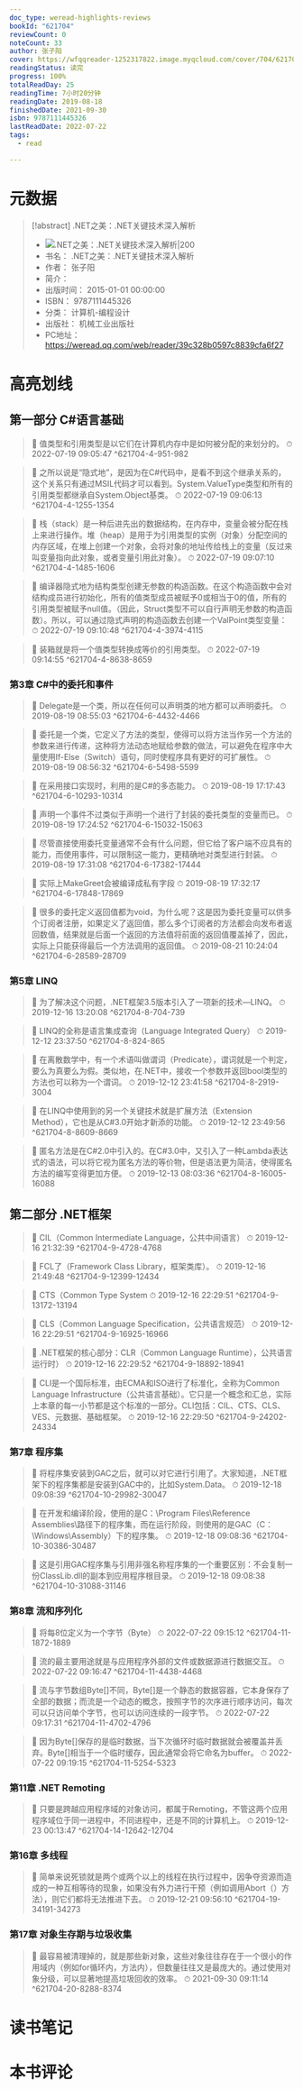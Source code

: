 ```yaml
---
doc_type: weread-highlights-reviews
bookId: "621704"
reviewCount: 0
noteCount: 33
author: 张子阳
cover: https://wfqqreader-1252317822.image.myqcloud.com/cover/704/621704/t7_621704.jpg
readingStatus: 读完
progress: 100%
totalReadDay: 25
readingTime: 7小时20分钟
readingDate: 2019-08-18
finishedDate: 2021-09-30
isbn: 9787111445326
lastReadDate: 2022-07-22
tags:
  - read

---
```

# 元数据
> [!abstract] .NET之美：.NET关键技术深入解析
> - ![ .NET之美：.NET关键技术深入解析|200](https://wfqqreader-1252317822.image.myqcloud.com/cover/704/621704/t7_621704.jpg)
> - 书名： .NET之美：.NET关键技术深入解析
> - 作者： 张子阳
> - 简介： 
> - 出版时间： 2015-01-01 00:00:00
> - ISBN： 9787111445326
> - 分类： 计算机-编程设计
> - 出版社： 机械工业出版社
> - PC地址：https://weread.qq.com/web/reader/39c328b0597c8839cfa6f27

# 高亮划线

## 第一部分 C#语言基础

> 📌 值类型和引用类型是以它们在计算机内存中是如何被分配的来划分的。 
> ⏱ 2022-07-19 09:05:47 ^621704-4-951-982

> 📌 之所以说是“隐式地”，是因为在C#代码中，是看不到这个继承关系的，这个关系只有通过MSIL代码才可以看到。System.ValueType类型和所有的引用类型都继承自System.Object基类。 
> ⏱ 2022-07-19 09:06:13 ^621704-4-1255-1354

> 📌 栈（stack）是一种后进先出的数据结构，在内存中，变量会被分配在栈上来进行操作。堆（heap）是用于为引用类型的实例（对象）分配空间的内存区域，在堆上创建一个对象，会将对象的地址传给栈上的变量（反过来叫变量指向此对象，或者变量引用此对象）。 
> ⏱ 2022-07-19 09:07:10 ^621704-4-1485-1606

> 📌 编译器隐式地为结构类型创建无参数的构造函数。在这个构造函数中会对结构成员进行初始化，所有的值类型成员被赋予0或相当于0的值，所有的引用类型被赋予null值。（因此，Struct类型不可以自行声明无参数的构造函数）。所以，可以通过隐式声明的构造函数去创建一个ValPoint类型变量： 
> ⏱ 2022-07-19 09:10:48 ^621704-4-3974-4115

> 📌 装箱就是将一个值类型转换成等价的引用类型。 
> ⏱ 2022-07-19 09:14:55 ^621704-4-8638-8659

### 第3章 C#中的委托和事件

> 📌 Delegate是一个类，所以在任何可以声明类的地方都可以声明委托。 
> ⏱ 2019-08-19 08:55:03 ^621704-6-4432-4466

> 📌 委托是一个类，它定义了方法的类型，使得可以将方法当作另一个方法的参数来进行传递，这种将方法动态地赋给参数的做法，可以避免在程序中大量使用If-Else（Switch）语句，同时使程序具有更好的可扩展性。 
> ⏱ 2019-08-19 08:56:32 ^621704-6-5498-5599

> 📌 在采用接口实现时，利用的是C#的多态能力。 
> ⏱ 2019-08-19 17:17:43 ^621704-6-10293-10314

> 📌 声明一个事件不过类似于声明一个进行了封装的委托类型的变量而已。 
> ⏱ 2019-08-19 17:24:52 ^621704-6-15032-15063

> 📌 尽管直接使用委托变量通常不会有什么问题，但它给了客户端不应具有的能力，而使用事件，可以限制这一能力，更精确地对类型进行封装。 
> ⏱ 2019-08-19 17:31:08 ^621704-6-17382-17444

> 📌 实际上MakeGreet会被编译成私有字段 
> ⏱ 2019-08-19 17:32:17 ^621704-6-17848-17869

> 📌 很多的委托定义返回值都为void，为什么呢？这是因为委托变量可以供多个订阅者注册，如果定义了返回值，那么多个订阅者的方法都会向发布者返回数值，结果就是后面一个返回的方法值将前面的返回值覆盖掉了，因此，实际上只能获得最后一个方法调用的返回值。 
> ⏱ 2019-08-21 10:24:04 ^621704-6-28589-28709

### 第5章 LINQ

> 📌 为了解决这个问题，.NET框架3.5版本引入了一项新的技术—LINQ。 
> ⏱ 2019-12-16 13:20:08 ^621704-8-704-739

> 📌 LINQ的全称是语言集成查询（Language Integrated Query） 
> ⏱ 2019-12-12 23:37:50 ^621704-8-824-865

> 📌 在离散数学中，有一个术语叫做谓词（Predicate），谓词就是一个判定，要么为真要么为假。类似地，在.NET中，接收一个参数并返回bool类型的方法也可以称为一个谓词。 
> ⏱ 2019-12-12 23:41:58 ^621704-8-2919-3004

> 📌 在LINQ中使用到的另一个关键技术就是扩展方法（Extension Method），它也是从C#3.0开始才新添的功能。 
> ⏱ 2019-12-12 23:49:56 ^621704-8-8609-8669

> 📌 匿名方法是在C#2.0中引入的。在C#3.0中，又引入了一种Lambda表达式的语法，可以将它视为匿名方法的等价物，但是语法更为简洁，使得匿名方法的编写变得更加方便。 
> ⏱ 2019-12-13 08:03:36 ^621704-8-16005-16088

## 第二部分 .NET框架

> 📌 CIL（Common Intermediate Language，公共中间语言） 
> ⏱ 2019-12-16 21:32:39 ^621704-9-4728-4768

> 📌 FCL了（Framework Class Library，框架类库）。 
> ⏱ 2019-12-16 21:49:48 ^621704-9-12399-12434

> 📌 CTS（Common Type System 
> ⏱ 2019-12-16 22:29:51 ^621704-9-13172-13194

> 📌 CLS（Common Language Specification，公共语言规范） 
> ⏱ 2019-12-16 22:29:51 ^621704-9-16925-16966

> 📌 .NET框架的核心部分：CLR（Common Language Runtime），公共语言运行时） 
> ⏱ 2019-12-16 22:29:52 ^621704-9-18892-18941

> 📌 CLI是一个国际标准，由ECMA和ISO进行了标准化，全称为Common Language Infrastructure（公共语言基础）。它只是一个概念和汇总，实际上本章的每一小节都是这个标准的一部分。CLI包括：CIL、CTS、CLS、VES、元数据、基础框架。 
> ⏱ 2019-12-16 22:29:50 ^621704-9-24202-24334

### 第7章 程序集

> 📌 将程序集安装到GAC之后，就可以对它进行引用了。大家知道，.NET框架下的程序集都是安装到GAC中的，比如System.Data。 
> ⏱ 2019-12-18 09:08:39 ^621704-10-29982-30047

> 📌 在开发和编译阶段，使用的是C：\Program Files\Reference Assemblies\路径下的程序集，而在运行阶段，则使用的是GAC（C：\Windows\Assembly）下的程序集。 
> ⏱ 2019-12-18 09:08:36 ^621704-10-30386-30487

> 📌 这是引用GAC程序集与引用非强名称程序集的一个重要区别：不会复制一份ClassLib.dll的副本到应用程序根目录。 
> ⏱ 2019-12-18 09:08:38 ^621704-10-31088-31146

### 第8章 流和序列化

> 📌 将每8位定义为一个字节（Byte） 
> ⏱ 2022-07-22 09:15:12 ^621704-11-1872-1889

> 📌 流的最主要用途就是与应用程序外部的文件或数据源进行数据交互。 
> ⏱ 2022-07-22 09:16:47 ^621704-11-4438-4468

> 📌 流与字节数组Byte[]不同，Byte[]是一个静态的数据容器，它本身保存了全部的数据；而流是一个动态的概念，按照字节的次序进行顺序访问，每次可以只访问单个字节，也可以访问连续的一段字节。 
> ⏱ 2022-07-22 09:17:31 ^621704-11-4702-4796

> 📌 因为Byte[]保存的是临时数据，当下次循环时临时数据就会被覆盖并丢弃。Byte[]相当于一个临时缓存，因此通常会将它命名为buffer。 
> ⏱ 2022-07-22 09:19:15 ^621704-11-5254-5323

### 第11章 .NET Remoting

> 📌 只要是跨越应用程序域的对象访问，都属于Remoting，不管这两个应用程序域位于同一进程中，不同进程中，还是不同的计算机上。 
> ⏱ 2019-12-23 00:13:47 ^621704-14-12642-12704

### 第16章 多线程

> 📌 简单来说死锁就是两个或两个以上的线程在执行过程中，因争夺资源而造成的一种互相等待的现象，如果没有外力进行干预（例如调用Abort（）方法），则它们都将无法推进下去。 
> ⏱ 2019-12-21 09:56:10 ^621704-19-34191-34273

### 第17章 对象生存期与垃圾收集

> 📌 最容易被清理掉的，就是那些新对象，这些对象往往存在于一个很小的作用域内（例如for循环内，方法内），但数量往往又是最庞大的。通过使用对象分级，可以显著地提高垃圾回收的效率。 
> ⏱ 2021-09-30 09:11:14 ^621704-20-8288-8374

# 读书笔记

# 本书评论

